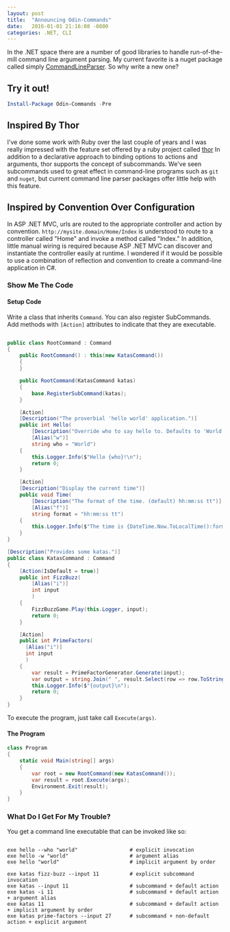 ```yaml
---
layout: post
title:  "Announcing Odin-Commands"
date:   2016-01-01 21:16:08 -0800
categories: .NET, CLI
---
```

In the .NET space there are a number of good libraries to handle run-of-the-mill command line argument parsing.
My current favorite is a nuget package called simply [CommandLineParser].
So why write a new one?

## Try it out!

```powershell
Install-Package Odin-Commands -Pre
```

## Inspired By Thor

I've done some work with Ruby over the last couple of years and I was really impressed with the feature set offered by a ruby project called [thor]
In addition to a declarative approach to binding options to actions and arguments, thor supports the concept of subcommands.
We've seen subcommands used to great effect in command-line programs such as `git` and `nuget`, but current command line parser packages
offer little help with this feature.

## Inspired by Convention Over Configuration

In ASP .NET MVC, urls are routed to the appropriate controller and action by convention. `http://mysite.domain/Home/Index` is understood to route to a controller called "Home" and invoke a method called "Index."
In addition, little manual wiring is required because ASP .NET MVC can discover and instantiate the controller easily at runtime.
I wondered if it would be possible to use a combination of reflection and convention to create a command-line application in C#.

### Show Me The Code

#### Setup Code

Write a class that inherits `Command`. You can also register SubCommands.
Add methods with `[Action]` attributes to indicate that they are executable.

```csharp

public class RootCommand : Command
{
    public RootCommand() : this(new KatasCommand())
    {
    }

    public RootCommand(KatasCommand katas)
    {
        base.RegisterSubCommand(katas);
    }

    [Action]
    [Description("The proverbial 'hello world' application.")]
    public int Hello(
        [Description("Override who to say hello to. Defaults to 'World'.")]
        [Alias("w")]
        string who = "World")
    {
        this.Logger.Info($"Hello {who}!\n");
        return 0;
    }

    [Action]
    [Description("Display the current time")]
    public void Time(
        [Description("The format of the time. (default) hh:mm:ss tt")]
        [Alias("f")]
        string format = "hh:mm:ss tt")
    {
        this.Logger.Info($"The time is {DateTime.Now.ToLocalTime():format}\n");
    }
}

[Description("Provides some katas.")]
public class KatasCommand : Command
{
    [Action(IsDefault = true)]
    public int FizzBuzz(
        [Alias("i")]
        int input
        )
    {
        FizzBuzzGame.Play(this.Logger, input);
        return 0;
    }

    [Action]
    public int PrimeFactors(
      [Alias("i")]
      int input
      )
    {
        var result = PrimeFactorGenerator.Generate(input);
        var output = string.Join(" ", result.Select(row => row.ToString()));
        this.Logger.Info($"{output}\n");
        return 0;
    }
}


```

To execute the program, just take call `Execute(args)`.

#### The Program

```csharp
class Program
{
    static void Main(string[] args)
    {
        var root = new RootCommand(new KatasCommand());
        var result = root.Execute(args);
        Environment.Exit(result);
    }
}
```

### What Do I Get For My Trouble?

You get a command line executable that can be invoked like so:

```

exe hello --who "world"                 # explicit invocation
exe hello -w "world"                    # argument alias
exe hello "world"                       # implicit argument by order

exe katas fizz-buzz --input 11          # explicit subcommand invocation
exe katas --input 11                    # subcommand + default action
exe katas -i 11                         # subcommand + default action + argument alias
exe katas 11                            # subcommand + default action + implicit argument by order
exe katas prime-factors --input 27      # subcommand + non-default action + explicit argument
```

[CommandLineParser]:https://www.nuget.org/packages/CommandLineParser
[thor]:http://whatisthor.com
